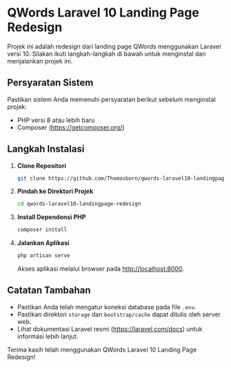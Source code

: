 # QWords Laravel 10 Landing Page Redesign

Projek ini adalah redesign dari landing page QWords menggunakan Laravel versi 10. Silakan ikuti langkah-langkah di bawah untuk menginstal dan menjalankan projek ini.

## Persyaratan Sistem
Pastikan sistem Anda memenuhi persyaratan berikut sebelum menginstal projek:

- PHP versi 8 atau lebih baru
- Composer (https://getcomposer.org/)

## Langkah Instalasi

1. **Clone Repositori**

    ```bash
    git clone https://github.com/Thomasborn/qwords-laravel10-landingpage-redesign.git
    ```

2. **Pindah ke Direktori Projek**

    ```bash
    cd qwords-laravel10-landingpage-redesign
    ```

3. **Install Dependensi PHP**

    ```bash
    composer install
    ```


4. **Jalankan Aplikasi**

    ```bash
    php artisan serve
    ```

    Akses aplikasi melalui browser pada [http://localhost:8000](http://localhost:8000).

## Catatan Tambahan

- Pastikan Anda telah mengatur koneksi database pada file `.env`.
- Pastikan direktori `storage` dan `bootstrap/cache` dapat ditulis oleh server web.
- Lihat dokumentasi Laravel resmi (https://laravel.com/docs) untuk informasi lebih lanjut.

Terima kasih telah menggunakan QWords Laravel 10 Landing Page Redesign!
